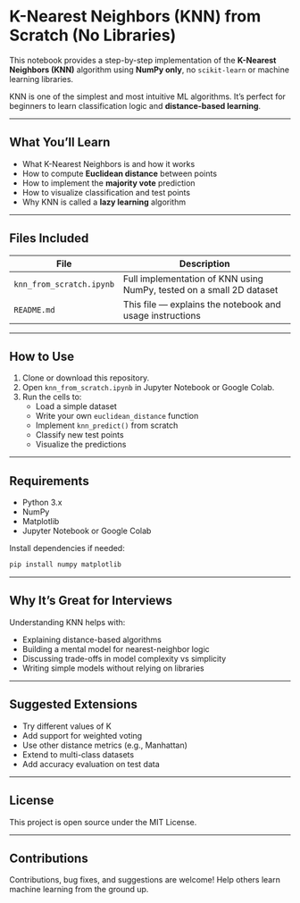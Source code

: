 # K-Nearest Neighbors (KNN) from Scratch (No Libraries)

This notebook provides a step-by-step implementation of the **K-Nearest Neighbors (KNN)** algorithm using **NumPy only**, no `scikit-learn` or machine learning libraries.

KNN is one of the simplest and most intuitive ML algorithms. It’s perfect for beginners to learn classification logic and **distance-based learning**.

---

## What You’ll Learn

- What K-Nearest Neighbors is and how it works  
- How to compute **Euclidean distance** between points  
- How to implement the **majority vote** prediction  
- How to visualize classification and test points  
- Why KNN is called a **lazy learning** algorithm

---

## Files Included

| File | Description |
|------|-------------|
| `knn_from_scratch.ipynb` | Full implementation of KNN using NumPy, tested on a small 2D dataset |
| `README.md` | This file — explains the notebook and usage instructions |

---

## How to Use

1. Clone or download this repository.
2. Open `knn_from_scratch.ipynb` in Jupyter Notebook or Google Colab.
3. Run the cells to:
   - Load a simple dataset
   - Write your own `euclidean_distance` function
   - Implement `knn_predict()` from scratch
   - Classify new test points
   - Visualize the predictions

---

## Requirements

- Python 3.x
- NumPy
- Matplotlib
- Jupyter Notebook or Google Colab

Install dependencies if needed:

```bash
pip install numpy matplotlib
```

---

## Why It’s Great for Interviews
Understanding KNN helps with:
  * Explaining distance-based algorithms
  * Building a mental model for nearest-neighbor logic
  * Discussing trade-offs in model complexity vs simplicity
  * Writing simple models without relying on libraries

---

## Suggested Extensions
* Try different values of K
* Add support for weighted voting
* Use other distance metrics (e.g., Manhattan)
* Extend to multi-class datasets
* Add accuracy evaluation on test data

---

## License
This project is open source under the MIT License.

---

## Contributions
Contributions, bug fixes, and suggestions are welcome! Help others learn machine learning from the ground up.
